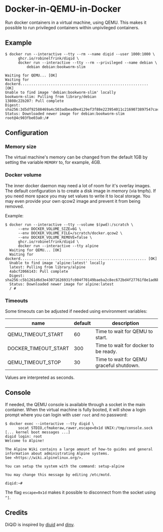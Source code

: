 # Docker-in-QEMU-in-Docker

Run docker containers in a virtual machine, using QEMU. This makes it possible
to run privileged containers within unpivileged containers.

## Example

```shell
$ docker run --interactive --tty --rm --name diqid --user 1000:1000 \
      ghcr.io/robinelfrink/diqid \
      docker run --interactive --tty --rm --privileged --name debian \
          debian debian:bookworm-slim

Waiting for QEMU... [OK]
Waiting for dockerd........................................................... [OK]
Unable to find image 'debian:bookworm-slim' locally
bookworm-slim: Pulling from library/debian
13808c22b207: Pull complete 
Digest: sha256:3d5df92588469a4c503adbead0e4129ef3f88e223954011c2169073897547cac
Status: Downloaded newer image for debian:bookworm-slim
root@4c903fbe03a0:/#
```

## Configuration

### Memory size

The virtual machine's memory can be changed from the default 1GB by setting the
variable `MEMORY` to, for example, 4GB.

### Docker volume

The inner docker daemon may need a lot of room for it's overlay images. The
default configuration is to create a disk image in memory (via tmpfs). If you
need more space you may set values to write it to local storage. You may even
provide your own qcow2 image and prevent it from being removed.

Example:

```shell
$ docker run --interactive --tty --volume $(pwd):/scratch \
      --env DOCKER_VOLUME_SIZE=6G \
      --env DOCKER_VOLUME_FILE=/scratch/docker.qcow2 \
      --env DOCKER_VOLUME_REMOVE=false \
      ghcr.io/robinelfrink/diqid \
      docker run --interactive --tty alpine
  Waiting for QEMU... [OK]
  Waiting for dockerd.......................................................... [OK]
  Unable to find image 'alpine:latest' locally
  latest: Pulling from library/alpine
  4abcf2066143: Pull complete 
  Digest: sha256:c5b1261d6d3e43071626931fc004f70149baeba2c8ec672bd4f27761f8e1ad6b
  Status: Downloaded newer image for alpine:latest
  / #
```

### Timeouts

Some timeouts can be adjusted if needed using environment variables:

| name                 | default | description
|----------------------|---------|------------
| QEMU_TIMEOUT_START   | 60      | Time to wait for QEMU to start.
| DOCKER_TIMEOUT_START | 300     | Time to wait for docker to be ready.
| QEMU_TIMEOUT_STOP    | 30      | Time to wait for QEMU graceful shutdown.

Values are interpreted as seconds.


## Console

If needed, the QEMU console is available through a socket in the main
container. When the virtual machine is fully booted, it will show a login
prompt where you can login with user `root` and no password:

```shell
$ docker exec --interactive --tty diqid \
      socat STDIO,cfmakeraw,rawer,escape=0x1d UNIX:/tmp/console.sock
[... kernel boot messages ...]
diqid login: root
Welcome to Alpine!

The Alpine Wiki contains a large amount of how-to guides and general
information about administrating Alpine systems.
See <https://wiki.alpinelinux.org/>.

You can setup the system with the command: setup-alpine

You may change this message by editing /etc/motd.

diqid:~# 
```

The flag `escape=0x1d` makes it possible to disconnect from the socket using
`^]`.

## Credits

DiQiD is inspired by [diuid](https://github.com/weber-software/diuid) and
[dinv](https://github.com/Pusnow/dinv).
